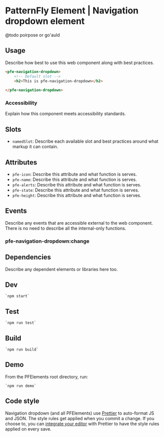 # PatternFly Element | Navigation dropdown element
@todo poirpose or go&#39;auld

## Usage
Describe how best to use this web component along with best practices.

```html
<pfe-navigation-dropdown>
    <!-- Default slot -->
    <h2>This is pfe-navigation-dropdown</h2>
    
</pfe-navigation-dropdown>
```

### Accessibility
Explain how this component meets accessibility standards.

## Slots

- `namedSlot`: Describe each available slot and best practices around what markup it can contain.

## Attributes

- `pfe-icon`: Describe this attribute and what function is serves.
- `pfe-name`: Describe this attribute and what function is serves.
- `pfe-alerts`: Describe this attribute and what function is serves.
- `pfe-state`: Describe this attribute and what function is serves.
- `pfe-height`: Describe this attribute and what function is serves.

## Events
Describe any events that are accessible external to the web component. There is no need to describe all the internal-only functions.

### pfe-navigation-dropdown:change


## Dependencies
Describe any dependent elements or libraries here too.

## Dev

    `npm start`

## Test

    `npm run test`

## Build

    `npm run build`

## Demo

From the PFElements root directory, run:

    `npm run demo`

## Code style

Navigation dropdown (and all PFElements) use [Prettier][prettier] to auto-format JS and JSON. The style rules get applied when you commit a change. If you choose to, you can [integrate your editor][prettier-ed] with Prettier to have the style rules applied on every save.

[prettier]: https://github.com/prettier/prettier/
[prettier-ed]: https://prettier.io/docs/en/editors.html
[web-component-tester]: https://github.com/Polymer/web-component-tester
